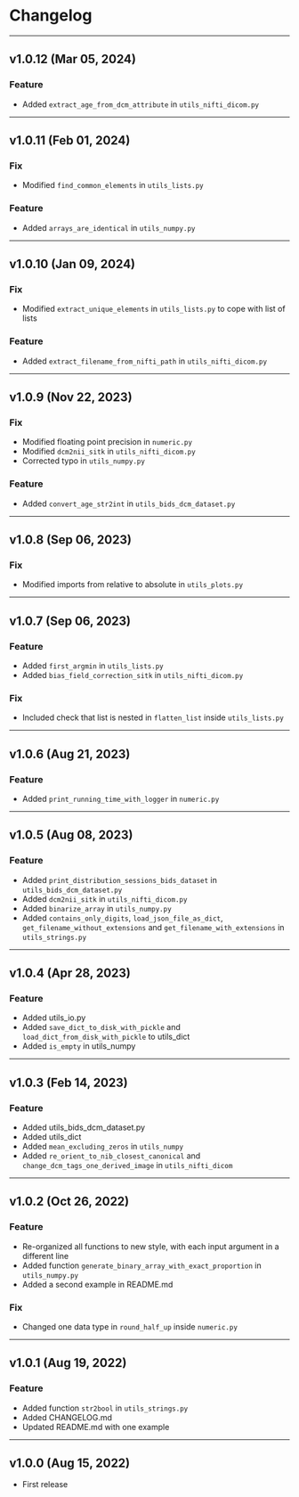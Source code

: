 # Changelog
____________
## v1.0.12 (Mar 05, 2024)
### Feature
- Added `extract_age_from_dcm_attribute` in `utils_nifti_dicom.py`
____________
## v1.0.11 (Feb 01, 2024)
### Fix
- Modified `find_common_elements` in `utils_lists.py`
### Feature
- Added `arrays_are_identical` in `utils_numpy.py`
____________
## v1.0.10 (Jan 09, 2024)
### Fix
- Modified `extract_unique_elements` in `utils_lists.py` to cope with list of lists
### Feature
- Added `extract_filename_from_nifti_path` in `utils_nifti_dicom.py`
____________
## v1.0.9 (Nov 22, 2023)
### Fix
- Modified floating point precision in `numeric.py`
- Modified `dcm2nii_sitk` in `utils_nifti_dicom.py`
- Corrected typo in `utils_numpy.py`
### Feature
- Added `convert_age_str2int` in `utils_bids_dcm_dataset.py`
____________
## v1.0.8 (Sep 06, 2023)
### Fix
- Modified imports from relative to absolute in `utils_plots.py`
____________
## v1.0.7 (Sep 06, 2023)
### Feature
- Added `first_argmin` in `utils_lists.py`
- Added `bias_field_correction_sitk` in `utils_nifti_dicom.py`
### Fix
- Included check that list is nested in `flatten_list` inside `utils_lists.py`
____________
## v1.0.6 (Aug 21, 2023)
### Feature
- Added `print_running_time_with_logger` in `numeric.py`
____________
## v1.0.5 (Aug 08, 2023)
### Feature
- Added `print_distribution_sessions_bids_dataset` in `utils_bids_dcm_dataset.py`
- Added `dcm2nii_sitk` in `utils_nifti_dicom.py`
- Added `binarize_array` in `utils_numpy.py`
- Added `contains_only_digits`, `load_json_file_as_dict`, `get_filename_without_extensions` and `get_filename_with_extensions` in `utils_strings.py`
____________
## v1.0.4 (Apr 28, 2023)
### Feature
- Added utils_io.py
- Added `save_dict_to_disk_with_pickle` and `load_dict_from_disk_with_pickle` to utils_dict
- Added `is_empty` in utils_numpy
____________
## v1.0.3 (Feb 14, 2023)
### Feature
- Added utils_bids_dcm_dataset.py
- Added utils_dict
- Added `mean_excluding_zeros` in `utils_numpy`
- Added `re_orient_to_nib_closest_canonical` and `change_dcm_tags_one_derived_image` in `utils_nifti_dicom`
____________
## v1.0.2 (Oct 26, 2022)
### Feature
- Re-organized all functions to new style, with each input argument in a different line
- Added function `generate_binary_array_with_exact_proportion` in `utils_numpy.py`
- Added a second example in README.md
### Fix
- Changed one data type in `round_half_up` inside `numeric.py`
____________
## v1.0.1 (Aug 19, 2022)
### Feature
- Added function `str2bool` in `utils_strings.py`
- Added CHANGELOG.md
- Updated README.md with one example
____________
## v1.0.0 (Aug 15, 2022)
- First release
